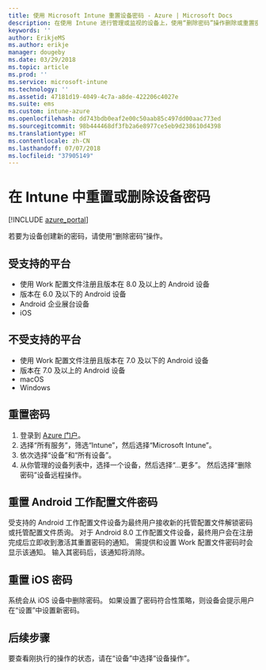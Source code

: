 ```yaml
---
title: 使用 Microsoft Intune 重置设备密码 - Azure | Microsoft Docs
description: 在使用 Intune 进行管理或监视的设备上，使用“删除密码”操作删除或重置密码。
keywords: ''
author: ErikjeMS
ms.author: erikje
manager: dougeby
ms.date: 03/29/2018
ms.topic: article
ms.prod: ''
ms.service: microsoft-intune
ms.technology: ''
ms.assetid: 47181d19-4049-4c7a-a8de-422206c4027e
ms.suite: ems
ms.custom: intune-azure
ms.openlocfilehash: dd743bdb0eaf2e00c50aab85c497dd00aac773ed
ms.sourcegitcommit: 98b444468df3fb2a6e8977ce5eb9d238610d4398
ms.translationtype: HT
ms.contentlocale: zh-CN
ms.lasthandoff: 07/07/2018
ms.locfileid: "37905149"
---
```

# <a name="reset-or-remove-a-device-passcode-in-intune"></a>在 Intune 中重置或删除设备密码

[!INCLUDE [azure_portal](./includes/azure_portal.md)]

若要为设备创建新的密码，请使用“删除密码”操作。

## <a name="supported-platforms"></a>受支持的平台

- 使用 Work 配置文件注册且版本在 8.0 及以上的 Android 设备
- 版本在 6.0 及以下的 Android 设备
- Android 企业展台设备
- iOS 
     
## <a name="unsupported-platforms"></a>不受支持的平台

- 使用 Work 配置文件注册且版本在 7.0 及以下的 Android 设备
- 版本在 7.0 及以上的 Android 设备
- macOS
- Windows

## <a name="reset-a-passcode"></a>重置密码

1. 登录到 [Azure 门户](https://portal.azure.com)。
2. 选择“所有服务”，筛选“Intune”，然后选择“Microsoft Intune”。
3. 依次选择“设备”和“所有设备”。
4. 从你管理的设备列表中，选择一个设备，然后选择“...更多”。 然后选择“删除密码”设备远程操作。

## <a name="resetting-android-work-profile-passcodes"></a>重置 Android 工作配置文件密码

受支持的 Android 工作配置文件设备为最终用户接收新的托管配置文件解锁密码或托管配置文件质询。 对于 Android 8.0 工作配置文件设备，最终用户会在注册完成后立即收到激活其重置密码的通知。 需提供和设置 Work 配置文件密码时会显示该通知。 输入其密码后，该通知将消除。

## <a name="resetting-ios-passcodes"></a>重置 iOS 密码

系统会从 iOS 设备中删除密码。 如果设置了密码符合性策略，则设备会提示用户在“设置”中设置新密码。 

## <a name="next-steps"></a>后续步骤

要查看刚执行的操作的状态，请在“设备”中选择“设备操作”。
